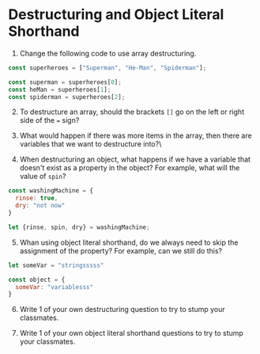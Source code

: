 # Destructuring and Object Literal Shorthand

1. Change the following code to use array destructuring.

```javascript
const superheroes = ["Superman", "He-Man", "Spiderman"];

const superman = superheroes[0];
const heMan = superheroes[1];
const spiderman = superheroes[2];
```

2. To destructure an array, should the brackets `[]` go on the left or right side of the `=` sign?

3. What would happen if there was more items in the array, then there are variables that we want to destructure into?\

4. When destructuring an object, what happens if we have a variable that doesn't exist as a  property in the object? For example, what will the value of `spin`?

```javascript
const washingMachine = {
  rinse: true,
  dry: "not now"
}

let {rinse, spin, dry} = washingMachine;
```

5. Whan using object literal shorthand, do we always need to skip the assignment of the property? For example, can we still do this?

```javascript
let someVar = "stringsssss"

const object = {
  someVar: "variablesss"
}
```

6. Write 1 of your own destructuring question to try to stump your classmates.

7. Write 1 of your own object literal shorthand questions to try to stump your classmates.
